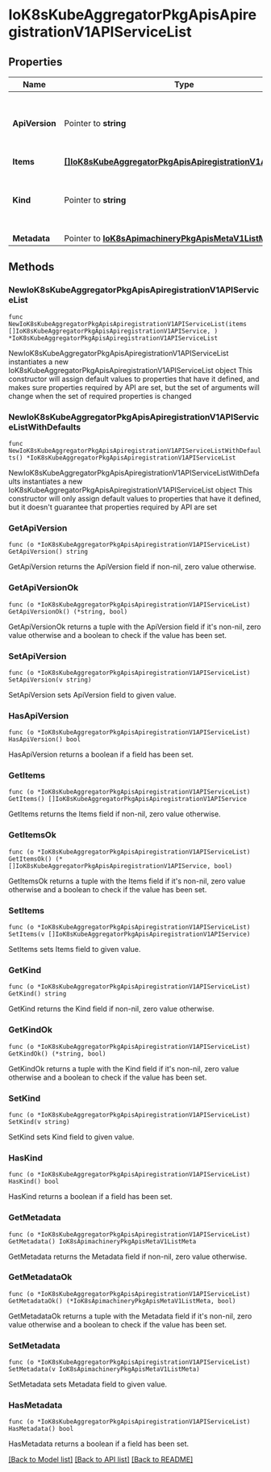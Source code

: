 # IoK8sKubeAggregatorPkgApisApiregistrationV1APIServiceList

## Properties

Name | Type | Description | Notes
------------ | ------------- | ------------- | -------------
**ApiVersion** | Pointer to **string** | APIVersion defines the versioned schema of this representation of an object. Servers should convert recognized schemas to the latest internal value, and may reject unrecognized values. More info: https://git.k8s.io/community/contributors/devel/sig-architecture/api-conventions.md#resources | [optional] 
**Items** | [**[]IoK8sKubeAggregatorPkgApisApiregistrationV1APIService**](IoK8sKubeAggregatorPkgApisApiregistrationV1APIService.md) | Items is the list of APIService | 
**Kind** | Pointer to **string** | Kind is a string value representing the REST resource this object represents. Servers may infer this from the endpoint the client submits requests to. Cannot be updated. In CamelCase. More info: https://git.k8s.io/community/contributors/devel/sig-architecture/api-conventions.md#types-kinds | [optional] 
**Metadata** | Pointer to [**IoK8sApimachineryPkgApisMetaV1ListMeta**](IoK8sApimachineryPkgApisMetaV1ListMeta.md) |  | [optional] 

## Methods

### NewIoK8sKubeAggregatorPkgApisApiregistrationV1APIServiceList

`func NewIoK8sKubeAggregatorPkgApisApiregistrationV1APIServiceList(items []IoK8sKubeAggregatorPkgApisApiregistrationV1APIService, ) *IoK8sKubeAggregatorPkgApisApiregistrationV1APIServiceList`

NewIoK8sKubeAggregatorPkgApisApiregistrationV1APIServiceList instantiates a new IoK8sKubeAggregatorPkgApisApiregistrationV1APIServiceList object
This constructor will assign default values to properties that have it defined,
and makes sure properties required by API are set, but the set of arguments
will change when the set of required properties is changed

### NewIoK8sKubeAggregatorPkgApisApiregistrationV1APIServiceListWithDefaults

`func NewIoK8sKubeAggregatorPkgApisApiregistrationV1APIServiceListWithDefaults() *IoK8sKubeAggregatorPkgApisApiregistrationV1APIServiceList`

NewIoK8sKubeAggregatorPkgApisApiregistrationV1APIServiceListWithDefaults instantiates a new IoK8sKubeAggregatorPkgApisApiregistrationV1APIServiceList object
This constructor will only assign default values to properties that have it defined,
but it doesn't guarantee that properties required by API are set

### GetApiVersion

`func (o *IoK8sKubeAggregatorPkgApisApiregistrationV1APIServiceList) GetApiVersion() string`

GetApiVersion returns the ApiVersion field if non-nil, zero value otherwise.

### GetApiVersionOk

`func (o *IoK8sKubeAggregatorPkgApisApiregistrationV1APIServiceList) GetApiVersionOk() (*string, bool)`

GetApiVersionOk returns a tuple with the ApiVersion field if it's non-nil, zero value otherwise
and a boolean to check if the value has been set.

### SetApiVersion

`func (o *IoK8sKubeAggregatorPkgApisApiregistrationV1APIServiceList) SetApiVersion(v string)`

SetApiVersion sets ApiVersion field to given value.

### HasApiVersion

`func (o *IoK8sKubeAggregatorPkgApisApiregistrationV1APIServiceList) HasApiVersion() bool`

HasApiVersion returns a boolean if a field has been set.

### GetItems

`func (o *IoK8sKubeAggregatorPkgApisApiregistrationV1APIServiceList) GetItems() []IoK8sKubeAggregatorPkgApisApiregistrationV1APIService`

GetItems returns the Items field if non-nil, zero value otherwise.

### GetItemsOk

`func (o *IoK8sKubeAggregatorPkgApisApiregistrationV1APIServiceList) GetItemsOk() (*[]IoK8sKubeAggregatorPkgApisApiregistrationV1APIService, bool)`

GetItemsOk returns a tuple with the Items field if it's non-nil, zero value otherwise
and a boolean to check if the value has been set.

### SetItems

`func (o *IoK8sKubeAggregatorPkgApisApiregistrationV1APIServiceList) SetItems(v []IoK8sKubeAggregatorPkgApisApiregistrationV1APIService)`

SetItems sets Items field to given value.


### GetKind

`func (o *IoK8sKubeAggregatorPkgApisApiregistrationV1APIServiceList) GetKind() string`

GetKind returns the Kind field if non-nil, zero value otherwise.

### GetKindOk

`func (o *IoK8sKubeAggregatorPkgApisApiregistrationV1APIServiceList) GetKindOk() (*string, bool)`

GetKindOk returns a tuple with the Kind field if it's non-nil, zero value otherwise
and a boolean to check if the value has been set.

### SetKind

`func (o *IoK8sKubeAggregatorPkgApisApiregistrationV1APIServiceList) SetKind(v string)`

SetKind sets Kind field to given value.

### HasKind

`func (o *IoK8sKubeAggregatorPkgApisApiregistrationV1APIServiceList) HasKind() bool`

HasKind returns a boolean if a field has been set.

### GetMetadata

`func (o *IoK8sKubeAggregatorPkgApisApiregistrationV1APIServiceList) GetMetadata() IoK8sApimachineryPkgApisMetaV1ListMeta`

GetMetadata returns the Metadata field if non-nil, zero value otherwise.

### GetMetadataOk

`func (o *IoK8sKubeAggregatorPkgApisApiregistrationV1APIServiceList) GetMetadataOk() (*IoK8sApimachineryPkgApisMetaV1ListMeta, bool)`

GetMetadataOk returns a tuple with the Metadata field if it's non-nil, zero value otherwise
and a boolean to check if the value has been set.

### SetMetadata

`func (o *IoK8sKubeAggregatorPkgApisApiregistrationV1APIServiceList) SetMetadata(v IoK8sApimachineryPkgApisMetaV1ListMeta)`

SetMetadata sets Metadata field to given value.

### HasMetadata

`func (o *IoK8sKubeAggregatorPkgApisApiregistrationV1APIServiceList) HasMetadata() bool`

HasMetadata returns a boolean if a field has been set.


[[Back to Model list]](../README.md#documentation-for-models) [[Back to API list]](../README.md#documentation-for-api-endpoints) [[Back to README]](../README.md)


